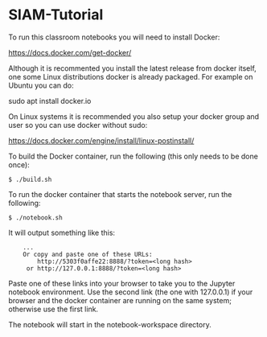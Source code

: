 # SIAM-Tutorial

To run this classroom notebooks you will need to install Docker:

https://docs.docker.com/get-docker/

Although it is recommented you install the latest release from docker
itself, one some Linux distributions docker is already packaged.  For
example on Ubuntu you can do:

  sudo apt install docker.io

On Linux systems it is recommended you also setup your docker group
and user so you can use docker without sudo:

https://docs.docker.com/engine/install/linux-postinstall/

To build the Docker container, run the following (this only needs to be done once):

`$ ./build.sh`

To run the docker container that starts the notebook server, run the following:

`$ ./notebook.sh`

It will output something like this:

```
    ...
    Or copy and paste one of these URLs:
        http://5303f0affe22:8888/?token=<long hash>
     or http://127.0.0.1:8888/?token=<long hash>

```

Paste one of these links into your browser to take you to the Jupyter notebook environment.  Use the second link (the one with 127.0.0.1) if your browser and the docker container are running on the same system; otherwise use the first link.

The notebook will start in the notebook-workspace directory.
